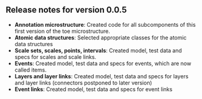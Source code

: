 ## Release notes for version 0.0.5

+ **Annotation microstructure**: Created code for all subcomponents of this first version of the toe microstructure.
+ **Atomic data structures**: Selected appropriate classes for the atomic data structures
+ **Scale sets, scales, points, intervals**: Created model, test data and specs for scales and scale links.
+ **Events**: Created model, test data and specs for events, which are now called items.
+ **Layers and layer links**: Created model, test data and specs for layers and layer links (connectors postponed to later version)
+ **Event links**: Created model, test data and specs for event links